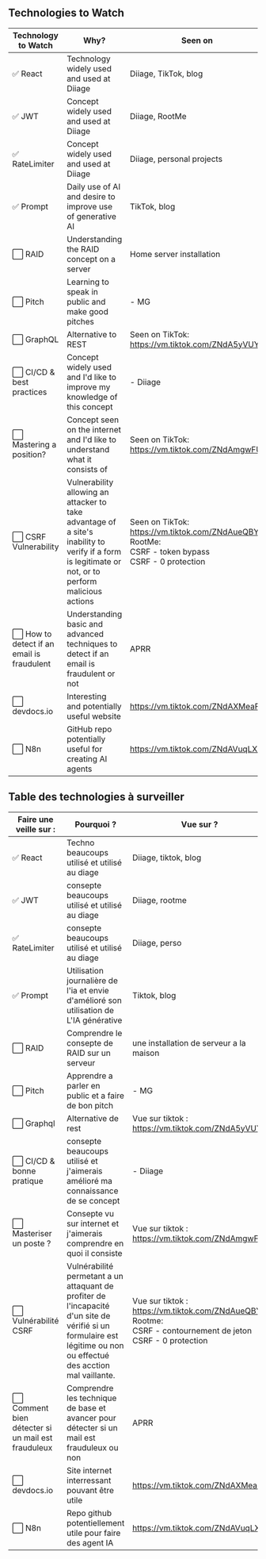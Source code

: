 ## Technologies to Watch

| Technology to Watch                        | Why?                                                                                                                                                 | Seen on                                                                                                      |
| ------------------------------------------ | ---------------------------------------------------------------------------------------------------------------------------------------------------- | ------------------------------------------------------------------------------------------------------------ |
| ✅ React                                   | Technology widely used and used at Diiage                                                                                                            | Diiage, TikTok, blog                                                                                         |
| ✅ JWT                                     | Concept widely used and used at Diiage                                                                                                               | Diiage, RootMe                                                                                               |
| ✅ RateLimiter                             | Concept widely used and used at Diiage                                                                                                               | Diiage, personal projects                                                                                    |
| ✅ Prompt                                  | Daily use of AI and desire to improve use of generative AI                                                                                           | TikTok, blog                                                                                                 |
| ⬜ RAID                                    | Understanding the RAID concept on a server                                                                                                           | Home server installation                                                                                     |
| ⬜ Pitch                                   | Learning to speak in public and make good pitches                                                                                                    | - MG                                                                                                         |
| ⬜ GraphQL                                 | Alternative to REST                                                                                                                                  | Seen on TikTok: https://vm.tiktok.com/ZNdA5yVUY/                                                             |
| ⬜ CI/CD & best practices                  | Concept widely used and I'd like to improve my knowledge of this concept                                                                             | - Diiage                                                                                                     |
| ⬜ Mastering a position?                   | Concept seen on the internet and I'd like to understand what it consists of                                                                          | Seen on TikTok: https://vm.tiktok.com/ZNdAmgwFU/                                                             |
| ⬜ CSRF Vulnerability                      | Vulnerability allowing an attacker to take advantage of a site's inability to verify if a form is legitimate or not, or to perform malicious actions | Seen on TikTok: https://vm.tiktok.com/ZNdAueQBY/ <br>RootMe: <br>CSRF - token bypass <br>CSRF - 0 protection |
| ⬜ How to detect if an email is fraudulent | Understanding basic and advanced techniques to detect if an email is fraudulent or not                                                               | APRR                                                                                                         |
| ⬜ devdocs.io                              | Interesting and potentially useful website                                                                                                           | https://vm.tiktok.com/ZNdAXMeaF/                                                                             |
| ⬜ N8n                                     | GitHub repo potentially useful for creating AI agents                                                                                                | https://vm.tiktok.com/ZNdAVuqLX/                                                                             |

## Table des technologies à surveiller

| Faire une veille sur :                             | Pourquoi ?                                                                                                                                                          | Vue sur ?                                                                                                               |
| -------------------------------------------------- | ------------------------------------------------------------------------------------------------------------------------------------------------------------------- | ----------------------------------------------------------------------------------------------------------------------- |
| ✅ React                                           | Techno beaucoups utilisé et utilisé au diage                                                                                                                        | Diiage, tiktok, blog                                                                                                    |
| ✅ JWT                                             | consepte beaucoups utilisé et utilisé au diage                                                                                                                      | Diiage, rootme                                                                                                          |
| ✅ RateLimiter                                     | consepte beaucoups utilisé et utilisé au diage                                                                                                                      | Diiage, perso                                                                                                           |
| ✅ Prompt                                          | Utilisation journalière de l'ia et envie d'amélioré son utilisation de L'IA générative                                                                              | Tiktok, blog                                                                                                            |
| ⬜ RAID                                            | Comprendre le consepte de RAID sur un serveur                                                                                                                       | une installation de serveur a la maison                                                                                 |
| ⬜ Pitch                                           | Apprendre a parler en public et a faire de bon pitch                                                                                                                | - MG                                                                                                                    |
| ⬜ Graphql                                         | Alternative de rest                                                                                                                                                 | Vue sur tiktok : https://vm.tiktok.com/ZNdA5yVUY/                                                                       |
| ⬜ CI/CD & bonne pratique                          | consepte beaucoups utilisé et j'aimerais amélioré ma connaissance de se concept                                                                                     | - Diiage                                                                                                                |
| ⬜ Masteriser un poste ?                           | Consepte vu sur internet et j'aimerais comprendre en quoi il consiste                                                                                               | Vue sur tiktok : https://vm.tiktok.com/ZNdAmgwFU/                                                                       |
| ⬜ Vulnérabilité CSRF                              | Vulnérabilité permetant a un attaquant de profiter de l'incapacité d'un site de vérifié si un formulaire est légitime ou non ou effectué des acction mal vaillante. | Vue sur tiktok : https://vm.tiktok.com/ZNdAueQBY/ <br>Rootme: <br>CSRF - contournement de jeton <br>CSRF - 0 protection |
| ⬜ Comment bien détecter si un mail est frauduleux | Comprendre les technique de base et avancer pour détecter si un mail est frauduleux ou non                                                                          | APRR                                                                                                                    |
| ⬜ devdocs.io                                      | Site internet interressant pouvant être utile                                                                                                                       | https://vm.tiktok.com/ZNdAXMeaF/                                                                                        |
| ⬜ N8n                                             | Repo github potentiellement utile pour faire des agent IA                                                                                                           | https://vm.tiktok.com/ZNdAVuqLX/                                                                                        |

